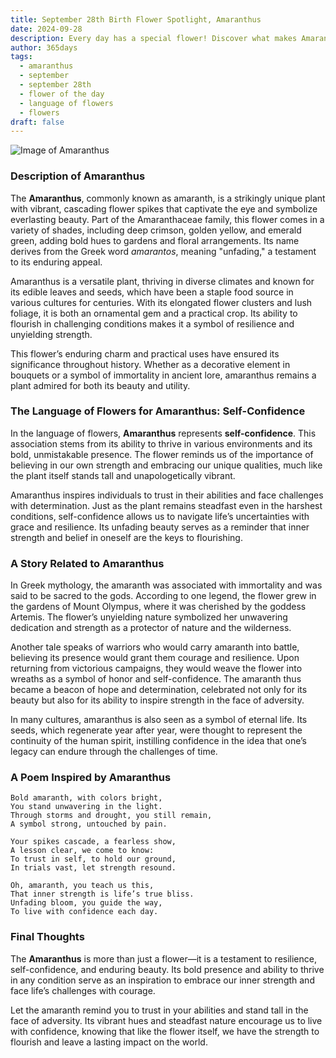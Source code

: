 ```yaml
---
title: September 28th Birth Flower Spotlight, Amaranthus
date: 2024-09-28
description: Every day has a special flower! Discover what makes Amaranthus unique as today’s birth flower and its symbolic meaning.
author: 365days
tags:
  - amaranthus
  - september
  - september 28th
  - flower of the day
  - language of flowers
  - flowers
draft: false
---
```


![Image of Amaranthus](https://cdn.pixabay.com/photo/2017/09/20/19/42/foxtail-2769772_640.jpg#center)


### Description of Amaranthus

The **Amaranthus**, commonly known as amaranth, is a strikingly unique plant with vibrant, cascading flower spikes that captivate the eye and symbolize everlasting beauty. Part of the Amaranthaceae family, this flower comes in a variety of shades, including deep crimson, golden yellow, and emerald green, adding bold hues to gardens and floral arrangements. Its name derives from the Greek word _amarantos_, meaning "unfading," a testament to its enduring appeal.

Amaranthus is a versatile plant, thriving in diverse climates and known for its edible leaves and seeds, which have been a staple food source in various cultures for centuries. With its elongated flower clusters and lush foliage, it is both an ornamental gem and a practical crop. Its ability to flourish in challenging conditions makes it a symbol of resilience and unyielding strength.

This flower’s enduring charm and practical uses have ensured its significance throughout history. Whether as a decorative element in bouquets or a symbol of immortality in ancient lore, amaranthus remains a plant admired for both its beauty and utility.

### The Language of Flowers for Amaranthus: Self-Confidence

In the language of flowers, **Amaranthus** represents **self-confidence**. This association stems from its ability to thrive in various environments and its bold, unmistakable presence. The flower reminds us of the importance of believing in our own strength and embracing our unique qualities, much like the plant itself stands tall and unapologetically vibrant.

Amaranthus inspires individuals to trust in their abilities and face challenges with determination. Just as the plant remains steadfast even in the harshest conditions, self-confidence allows us to navigate life’s uncertainties with grace and resilience. Its unfading beauty serves as a reminder that inner strength and belief in oneself are the keys to flourishing.

### A Story Related to Amaranthus

In Greek mythology, the amaranth was associated with immortality and was said to be sacred to the gods. According to one legend, the flower grew in the gardens of Mount Olympus, where it was cherished by the goddess Artemis. The flower’s unyielding nature symbolized her unwavering dedication and strength as a protector of nature and the wilderness.

Another tale speaks of warriors who would carry amaranth into battle, believing its presence would grant them courage and resilience. Upon returning from victorious campaigns, they would weave the flower into wreaths as a symbol of honor and self-confidence. The amaranth thus became a beacon of hope and determination, celebrated not only for its beauty but also for its ability to inspire strength in the face of adversity.

In many cultures, amaranthus is also seen as a symbol of eternal life. Its seeds, which regenerate year after year, were thought to represent the continuity of the human spirit, instilling confidence in the idea that one’s legacy can endure through the challenges of time.

### A Poem Inspired by Amaranthus

```
Bold amaranth, with colors bright,  
You stand unwavering in the light.  
Through storms and drought, you still remain,  
A symbol strong, untouched by pain.  

Your spikes cascade, a fearless show,  
A lesson clear, we come to know:  
To trust in self, to hold our ground,  
In trials vast, let strength resound.  

Oh, amaranth, you teach us this,  
That inner strength is life’s true bliss.  
Unfading bloom, you guide the way,  
To live with confidence each day.  
```

### Final Thoughts

The **Amaranthus** is more than just a flower—it is a testament to resilience, self-confidence, and enduring beauty. Its bold presence and ability to thrive in any condition serve as an inspiration to embrace our inner strength and face life’s challenges with courage.

Let the amaranth remind you to trust in your abilities and stand tall in the face of adversity. Its vibrant hues and steadfast nature encourage us to live with confidence, knowing that like the flower itself, we have the strength to flourish and leave a lasting impact on the world.


